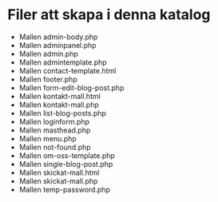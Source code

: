 # Filer att skapa i denna katalog

 * Mallen admin-body.php
 * Mallen adminpanel.php
 * Mallen admin.php
 * Mallen admintemplate.php
 * Mallen contact-template.html
 * Mallen footer.php
 * Mallen form-edit-blog-post.php
 * Mallen kontakt-mall.html
 * Mallen kontakt-mall.php
 * Mallen list-blog-posts.php
 * Mallen loginform.php
 * Mallen masthead.php
 * Mallen menu.php
 * Mallen not-found.php
 * Mallen om-oss-template.php
 * Mallen single-blog-post.php
 * Mallen skickat-mall.html
 * Mallen skickat-mall.php
 * Mallen temp-password.php
